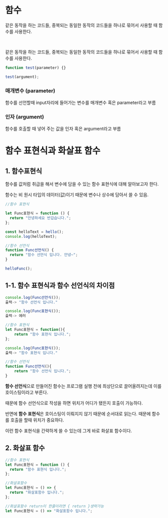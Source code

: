 # 함수

같은 동작을 하는 코드들, 중복되는 동일한 동작의 코드들을 하나로 묶어서 사용할 때 함수를 사용한다.

<br />

같은 동작을 하는 코드들, 중복되는 동일한 동작의 코드들을 하나로 묶어서 사용할 때 함수를 사용한다.

```jsx
function test(parameter) {}

test(argument);
```

### 매개변수 (parameter)

함수를 선언할때 input자리에 들어가는 변수를 매개변수 혹은 parameter라고 부름

### 인자 (argument)

함수를 호출할 때 넣어 주는 값을 인자 혹은 argument라고 부름

# 함수 표현식과 화살표 함수

## 1. 함수표현식

함수를 값처럼 취급을 해서 변수에 담을 수 있는 함수 표현식에 대해 알아보고자 한다.

함수는 비 원시 타입의 데이터(값)이기 때문에 변수나 상수에 담아서 쓸 수 있음.

```jsx
//함수 표현식

let Func표현식 = function () {
  return "안녕하세요 반갑습니다.";
};

const helloText = hello();
console.log(helloText);

//함수 선언식
function Func선언식() {
  return "함수 선언식 입니다. 안녕~";
}

helloFunc();
```

## 1-1. 함수 표현식과 함수 선언식의 차이점

```jsx
console.log(Func선언식());
출력-> "함수 선언식 입니다."

console.log(Func표현식());
출력-> 에러

//함수 표현식
let Func표현식 = function(){
	return "함수 표현식 입니다.";
};

console.log(Func표현식());
출력-> "함수 표현식 입니다."

//함수 선언식
function Func선언식(){
	return "함수 선언식 입니다.";
}
```

**함수 선언식**으로 만들어진 함수는 프로그램 실행 전에 최상단으로 끌어올려지는데 이를 호이스팅이라고 부른다.

때문에 함수 선언식으로 작성을 하면 위치가 어디가 됐든지 호출이 가능하다.

반면에 **함수 표현식**은 호이스팅이 이뤄지지 않기 때문에 순서대로 읽는다. 때문에 함수를 호출을 할때 위치가 중요하다.

이런 함수 표현식을 간략하게 쓸 수 있는데 그게 바로 화살표 함수이다.

## 2. 화살표 함수

```jsx
//함수 표현식
let Func표현식 = function () {
  return "함수 표현식 입니다.";
};

//화살표함수
let Func표현식 = () => {
  return "화살표함수 입니다.";
};

//화살표함수 return이 한줄이라면 { return }생략가능
let Func표현식 = () => "화살표함수 입니다.";
```
